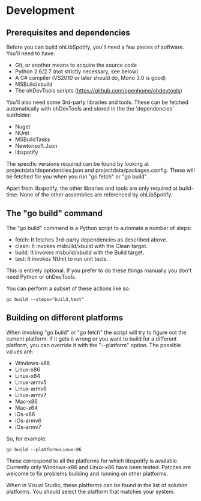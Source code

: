 # Development

## Prerequisites and dependencies

Before you can build ohLibSpotify, you'll need a few pieces of software.
You'll need to have:

 * Git, or another means to acquire the source code
 * Python 2.6/2.7 (not strictly necessary, see below)
 * A C# compiler (VS2010 or later should do, Mono 3.0 is good)
 * MSBuild/xbuild
 * The ohDevTools scripts (https://github.com/openhome/ohdevtools)

You'll also need some 3rd-party libraries and tools. These can be fetched
automatically with ohDevTools and stored in the the 'dependencies' subfolder:

 * Nuget
 * NUnit
 * MSBuildTasks
 * Newtonsoft.Json
 * libspotify

The specific versions required can be found by looking at
projectdata/dependencies.json and projectdata/packages.config. These will be
fetched for you when you run "go fetch" or "go build".

Apart from libspotify, the other libraries and tools are only required at
build-time. None of the other assemblies are referenced by ohLibSpotify.


## The "go build" command

The "go build" command is a Python script to automate a number of steps:

 * fetch: It fetches 3rd-party dependencies as described above.
 * clean: It invokes msbuild/xbuild with the Clean target.
 * build: It invokes msbuild/xbuild with the Build target.
 * test: It invokes NUnit to run unit tests.

This is entirely optional. If you prefer to do these things manually you don't
need Python or ohDevTools.

You can perform a subset of these actions like so:

    go build --steps="build,test"


## Building on different platforms

When invoking "go build" or "go fetch" the script will try to figure out the
current platform. If it gets it wrong or you want to build for a different
platform, you can override it with the "--platform" option. The possible
values are:

 * Windows-x86
 * Linux-x86
 * Linux-x64
 * Linux-armv5
 * Linux-armv6
 * Linux-armv7
 * Mac-x86
 * Mac-x64
 * iOs-x86
 * iOs-armv6
 * iOs-armv7

So, for example:

    go build --platform=Linux-86

These correspond to all the platforms for which libspotify is available.
Currently only Windows-x86 and Linux-x86 have been tested. Patches are welcome
to fix problems building and running on other platforms.

When in Visual Studio, these platforms can be found in the list of solution
platforms. You should select the platform that matches your system.

